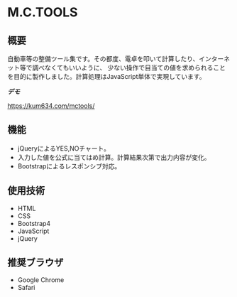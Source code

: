 # M.C.TOOLS



## 概要
 
自動車等の整備ツール集です。その都度、電卓を叩いて計算したり、インターネット等で調べなくてもいいように、
少ない操作で目当ての値を求められることを目的に製作しました。計算処理はJavaScript単体で実現しています。
 

***デモ***
 
https://kum634.com/mctools/
 

## 機能
 
- jQueryによるYES,NOチャート。
- 入力した値を公式に当てはめ計算。計算結果次第で出力内容が変化。
- Bootstrapによるレスポンシブ対応。


## 使用技術
 
- HTML
- CSS
- Bootstrap4
- JavaScript
- jQuery


## 推奨ブラウザ
 
- Google Chrome
- Safari

